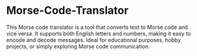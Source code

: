 # Morse-Code-Translator
</hr>
This Morse code translator is a tool that converts text to Morse code and vice versa. It supports both English letters and numbers, making it easy to encode and decode messages. Ideal for educational purposes, hobby projects, or simply exploring Morse code communication.
